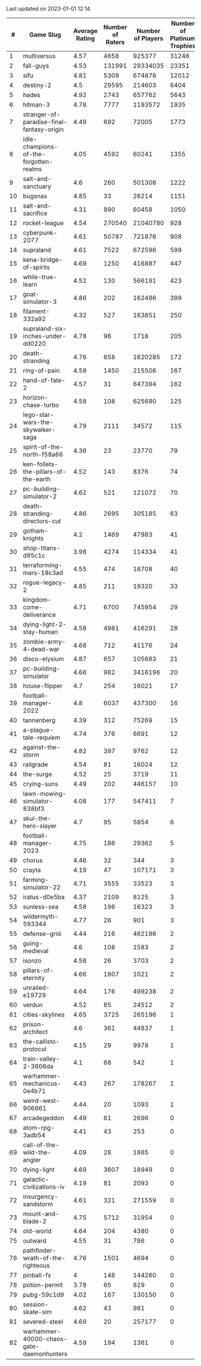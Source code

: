 Last updated on 2023-01-01 12:14.


|#|Game Slug|Average Rating|Number of Raters|Number of Players|Number of Platinum Trophies|Max Rarity (%)|
|---|---|---|---|---|---|---|
|1|multiversus|4.57|4658|925377|31246|76|
|2|fall-guys|4.53|131991|29334035|23351|8|
|3|sifu|4.81|5309|674878|12012|96|
|4|destiny-2|4.5|29595|214603|6404|94|
|5|hades|4.92|2743|657762|5643|89|
|6|hitman-3|4.78|7777|1193572|1935|47|
|7|stranger-of-paradise-final-fantasy-origin|4.49|692|72005|1773|98|
|8|idle-champions-of-the-forgotten-realms|4.05|4592|60241|1355|16|
|9|salt-and-sanctuary|4.6|260|501308|1222|83|
|10|bugsnax|4.85|33|26214|1151|97|
|11|salt-and-sacrifice|4.31|890|60458|1050|91|
|12|rocket-league|4.54|270540|21040780|928|77|
|13|cyberpunk-2077|4.61|50787|721876|908|64|
|14|supraland|4.61|7522|672596|599|99|
|15|kena-bridge-of-spirits|4.69|1250|416887|447|94|
|16|while-true-learn|4.52|130|566191|423|93|
|17|goat-simulator-3|4.86|202|162486|399|91|
|18|filament-332a92|4.32|527|163851|250|93|
|19|supraland-six-inches-under-dd0220|4.78|96|1718|205|99|
|20|death-stranding|4.76|658|1620285|172|91|
|21|ring-of-pain|4.58|1450|215506|167|96|
|22|hand-of-fate-2|4.57|31|647394|162|72|
|23|horizon-chase-turbo|4.58|108|625680|125|88|
|24|lego-star-wars-the-skywalker-saga|4.79|2111|34572|115|97|
|25|spirit-of-the-north-f58a66|4.36|23|23770|79|64|
|26|ken-follets-the-pillars-of-the-earth|4.52|143|8376|74|46|
|27|pc-building-simulator-2|4.62|521|121072|70|74|
|28|death-stranding-directors-cut|4.86|2695|305185|63|89|
|29|gotham-knights|4.2|1469|47983|41|22|
|30|shop-titans-d95c1c|3.98|4274|114334|41|97|
|31|terraforming-mars-18c3ad|4.55|474|18708|40|47|
|32|rogue-legacy-2|4.85|211|19320|33|2|
|33|kingdom-come-deliverance|4.71|6700|745954|29|30|
|34|dying-light-2-stay-human|4.58|4981|416291|28|5|
|35|zombie-army-4-dead-war|4.68|712|41176|24|67|
|36|disco-elysium|4.87|657|105683|21|28|
|37|pc-building-simulator|4.66|982|3416196|20|48|
|38|house-flipper|4.7|254|16021|17|94|
|39|football-manager-2022|4.8|6037|437300|16|49|
|40|tannenberg|4.39|312|75269|15|88|
|41|a-plague-tale-requiem|4.74|376|6691|12|91|
|42|against-the-storm|4.82|397|9762|12|35|
|43|railgrade|4.54|81|16024|12|98|
|44|the-surge|4.52|25|3719|11|94|
|45|crying-suns|4.49|202|446157|10|65|
|46|lawn-mowing-simulator-838bf3|4.08|177|547411|7|86|
|47|skul-the-hero-slayer|4.7|95|5854|6|96|
|48|football-manager-2023|4.75|186|29362|5|79|
|49|chorus|4.46|32|344|3|85|
|50|crayta|4.19|47|107171|3|23|
|51|farming-simulator-22|4.71|3555|33523|3|78|
|52|iratus-d0e5ba|4.37|2109|8125|3|85|
|53|sunless-sea|4.58|196|16323|3|36|
|54|wildermyth-593344|4.77|26|901|3|13|
|55|defense-grid|4.44|216|462196|2|80|
|56|going-medieval|4.6|108|1583|2|66|
|57|isonzo|4.58|26|3703|2|58|
|58|pillars-of-eternity|4.66|1807|1021|2|80|
|59|unrailed-e19729|4.64|176|499238|2|7|
|60|verdun|4.52|85|24512|2|75|
|61|cities-skylines|4.65|3725|265196|1|72|
|62|prison-architect|4.6|361|44837|1|31|
|63|the-callisto-protocol|4.15|29|9978|1|93|
|64|train-valley-2-3606da|4.1|68|542|1|89|
|65|warhammer-mechanicus-0e4b71|4.43|267|178267|1|24|
|66|weird-west-906661|4.44|20|1093|1|84|
|67|arcadegeddon|4.49|61|2696|0|91|
|68|atom-rpg-3adb54|4.41|43|253|0|97|
|69|call-of-the-wild-the-angler|4.09|28|1865|0|55|
|70|dying-light|4.69|3607|18949|0|95|
|71|galactic-civilizations-iv|4.19|81|2093|0|80|
|72|insurgency-sandstorm|4.61|321|271559|0|6|
|73|mount-and-blade-2|4.75|5712|31954|0|21|
|74|old-world|4.64|204|4380|0|83|
|75|outward|4.55|31|786|0|72|
|76|pathfinder-wrath-of-the-righteous|4.76|1501|4694|0|48|
|77|pinball-fx|4|148|144260|0|85|
|78|potion-permit|3.78|65|829|0|98|
|79|pubg-59c1d9|4.02|167|130150|0|73|
|80|session-skate-sim|4.62|43|981|0|25|
|81|severed-steel|4.69|20|257177|0|0.1|
|82|warhammer-40000-chaos-gate-daemonhunters|4.59|194|1361|0|72|
